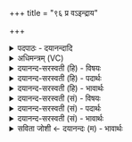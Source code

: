 +++
title = "९६ प्र वऽइन्द्राय"

+++
<details><summary>पदपाठः - दयानन्दादि</summary>

प्र। वः॒। इन्द्रा॑य। बृ॒ह॒ते। मरु॑तः। ब्रह्म॑। अ॒र्च॒त॒। वृ॒त्रम्। ह॒न॒ति॒। वृ॒त्र॒हेति॑ वृत्र॒ऽहा। श॒तक्र॑तु॒रिति॑ श॒तऽक्र॑तुः। वज्रे॑ण। श॒तप॑र्व॒णेति॑ श॒तऽप॑र्वणा। ९६।
</details>

<details><summary>अधिमन्त्रम् (VC)</summary>

- इन्द्रो देवता
- नृमेध ऋषिः
- निचृद्बृहती
- मध्यमः
</details>

<details><summary>दयानन्द-सरस्वती (हि) - विषयः</summary>

फिर मनुष्यों को क्या करना चाहिये, इस विषय को अगले मन्त्र में कहा है ॥
</details>

<details><summary>दयानन्द-सरस्वती (हि) - पदार्थः</summary>

पदार्थान्वयभाषाः -  हे (मरुतः) मनुष्यो ! जो (शतक्रतुः) असंख्य प्रकार की बुद्धि वा कर्मोंवाला सेनापति (शतपर्वणा) जिससे असंख्य जीवों का पालन हो ऐसे (वज्रेण) शस्त्र-अस्त्र से (वृत्रहा) जैसे मेघहन्ता सूर्य (वृत्रम्) मेघ को वैसे (बृहते) बड़े (इन्द्राय) परमैश्वर्य के लिये शत्रुओं को (हनति) मारता और (वः) तुम्हारे लिये (ब्रह्म) धन वा अन्न को प्राप्त करता है, उसका तुम लोग (प्र, अर्चत) सत्कार करो ॥९६ ॥
</details>

<details><summary>दयानन्द-सरस्वती (हि) - भावार्थः</summary>

भावार्थभाषाः -  इस मन्त्र में वाचकलुप्तोपमालङ्कार है। हे मनुष्यो ! जो लोग मेघ को सूर्य के तुल्य शत्रुओं को मार के तुम्हारे लिये ऐश्वर्य की उन्नति करते हैं, उनका सत्कार तुम करो। सदा कृतज्ञ हो के कृतघ्नता को छोड़ के प्राज्ञ हुए महान् ऐश्वर्य को प्राप्त होओ ॥९६ ॥
</details>

<details><summary>दयानन्द-सरस्वती (सं) - विषयः</summary>

पुनर्मनुष्यैः किं कर्त्तव्यमित्याह ॥
</details>

<details><summary>दयानन्द-सरस्वती (सं) - पदार्थः</summary>

पदार्थान्वयभाषाः -  हे मरुतो मनुष्याः ! यः शतक्रतुः सेनापतिः शतपर्वणा वज्रेण वृत्रहा सूर्यो वृत्रमिव बृहत इन्द्राय शत्रून् हनति वो ब्रह्म प्रापयति तं यूय प्रार्चत ॥९६ ॥
</details>

<details><summary>दयानन्द-सरस्वती (सं) - भावार्थः</summary>

भावार्थभाषाः -  अत्र वाचकलुप्तोपमालङ्कारः। हे मनुष्याः ! ये सूर्य्यो मेघमिव शत्रून् हत्वा युष्मदर्थमैश्वर्यमुन्नयन्ति तेषां सत्कारं यूयं कुरुत, सदा कृतज्ञा भूत्वा कृतघ्नतां त्यक्त्वा प्राज्ञाः सन्तो महदैश्वर्यं प्राप्नुत ॥९६ ॥
</details>

<details><summary>सविता जोशी ← दयानन्दः (म) - भावार्थः</summary>

भावार्थभाषाः -  या मंत्रात वाचकलुप्तोपमालंकार आहे. हे माणसांनो ! सूर्य जसा मेघाचा पाडाव करतो तसे शत्रूंना मारून जे लोक तुमचे ऐश्वर्य वाढवितात त्यांचा सत्कार करा. नेहमी कृतज्ञ राहा. कृतघ्नता सोडा व ज्ञानी बना आणि महान ऐश्वर्य प्राप्त करा.
</details>